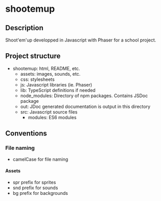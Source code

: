 # shootemup

##  Description
Shoot'em'up developped in Javascript with Phaser for a school project.

## Project structure
* shootemup: html, README, etc.
  * assets: images, sounds, etc.
  * css: stylesheets
  * js: Javascript libraries (ie. Phaser)
  * lib: TypeScript definitions if needed
  * node_modules: Directory of npm packages. Contains JSDoc package
  * out: JDoc generated documentation is output in this directory
  * src: Javascript source files
    * modules: ES6 modules

## Conventions
### File naming
* camelCase for file naming
#### Assets
* spr prefix for sprites
* snd prefix for sounds
* bg prefix for backgrounds
